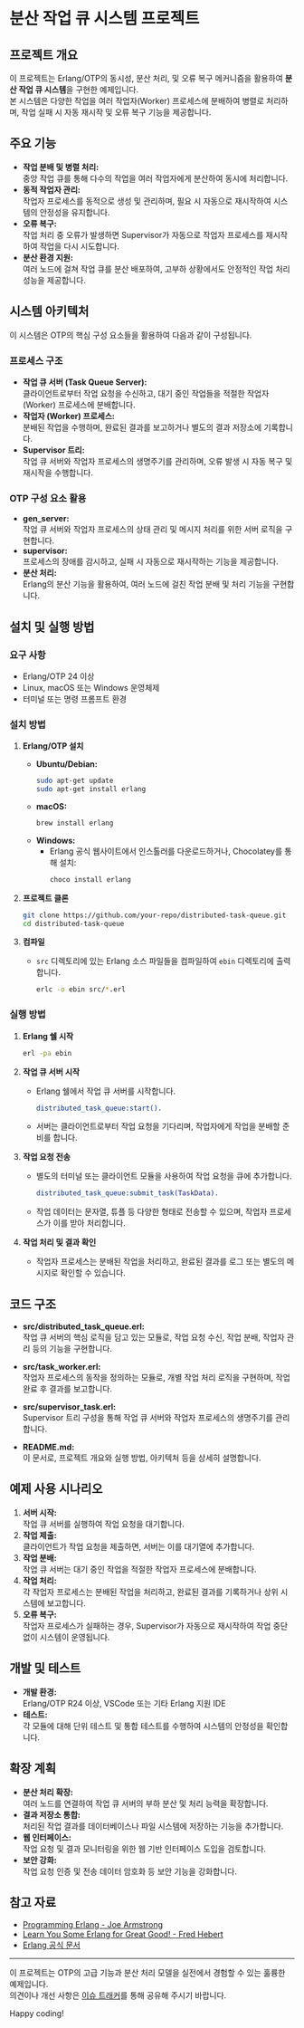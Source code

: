 # 분산 작업 큐 시스템 프로젝트

## 프로젝트 개요
이 프로젝트는 Erlang/OTP의 동시성, 분산 처리, 및 오류 복구 메커니즘을 활용하여 **분산 작업 큐 시스템**을 구현한 예제입니다.  
본 시스템은 다양한 작업을 여러 작업자(Worker) 프로세스에 분배하여 병렬로 처리하며, 작업 실패 시 자동 재시작 및 오류 복구 기능을 제공합니다.

## 주요 기능
- **작업 분배 및 병렬 처리:**  
  중앙 작업 큐를 통해 다수의 작업을 여러 작업자에게 분산하여 동시에 처리합니다.
- **동적 작업자 관리:**  
  작업자 프로세스를 동적으로 생성 및 관리하며, 필요 시 자동으로 재시작하여 시스템의 안정성을 유지합니다.
- **오류 복구:**  
  작업 처리 중 오류가 발생하면 Supervisor가 자동으로 작업자 프로세스를 재시작하여 작업을 다시 시도합니다.
- **분산 환경 지원:**  
  여러 노드에 걸쳐 작업 큐를 분산 배포하여, 고부하 상황에서도 안정적인 작업 처리 성능을 제공합니다.

## 시스템 아키텍처
이 시스템은 OTP의 핵심 구성 요소들을 활용하여 다음과 같이 구성됩니다.

### 프로세스 구조
- **작업 큐 서버 (Task Queue Server):**  
  클라이언트로부터 작업 요청을 수신하고, 대기 중인 작업들을 적절한 작업자(Worker) 프로세스에 분배합니다.
- **작업자 (Worker) 프로세스:**  
  분배된 작업을 수행하며, 완료된 결과를 보고하거나 별도의 결과 저장소에 기록합니다.
- **Supervisor 트리:**  
  작업 큐 서버와 작업자 프로세스의 생명주기를 관리하며, 오류 발생 시 자동 복구 및 재시작을 수행합니다.

### OTP 구성 요소 활용
- **gen_server:**  
  작업 큐 서버와 작업자 프로세스의 상태 관리 및 메시지 처리를 위한 서버 로직을 구현합니다.
- **supervisor:**  
  프로세스의 장애를 감시하고, 실패 시 자동으로 재시작하는 기능을 제공합니다.
- **분산 처리:**  
  Erlang의 분산 기능을 활용하여, 여러 노드에 걸친 작업 분배 및 처리 기능을 구현합니다.

## 설치 및 실행 방법

### 요구 사항
- Erlang/OTP 24 이상
- Linux, macOS 또는 Windows 운영체제
- 터미널 또는 명령 프롬프트 환경

### 설치 방법

1. **Erlang/OTP 설치**
   - **Ubuntu/Debian:**
     ```bash
     sudo apt-get update
     sudo apt-get install erlang
     ```
   - **macOS:**
     ```bash
     brew install erlang
     ```
   - **Windows:**
     - Erlang 공식 웹사이트에서 인스톨러를 다운로드하거나, Chocolatey를 통해 설치:
       ```bash
       choco install erlang
       ```

2. **프로젝트 클론**
   ```bash
   git clone https://github.com/your-repo/distributed-task-queue.git
   cd distributed-task-queue
   ```

3. **컴파일**
   - `src` 디렉토리에 있는 Erlang 소스 파일들을 컴파일하여 `ebin` 디렉토리에 출력합니다.
     ```bash
     erlc -o ebin src/*.erl
     ```

### 실행 방법

1. **Erlang 쉘 시작**
   ```bash
   erl -pa ebin
   ```

2. **작업 큐 서버 시작**
   - Erlang 쉘에서 작업 큐 서버를 시작합니다.
     ```erlang
     distributed_task_queue:start().
     ```
   - 서버는 클라이언트로부터 작업 요청을 기다리며, 작업자에게 작업을 분배할 준비를 합니다.

3. **작업 요청 전송**
   - 별도의 터미널 또는 클라이언트 모듈을 사용하여 작업 요청을 큐에 추가합니다.
     ```erlang
     distributed_task_queue:submit_task(TaskData).
     ```
   - 작업 데이터는 문자열, 튜플 등 다양한 형태로 전송할 수 있으며, 작업자 프로세스가 이를 받아 처리합니다.

4. **작업 처리 및 결과 확인**
   - 작업자 프로세스는 분배된 작업을 처리하고, 완료된 결과를 로그 또는 별도의 메시지로 확인할 수 있습니다.

## 코드 구조

- **src/distributed_task_queue.erl:**  
  작업 큐 서버의 핵심 로직을 담고 있는 모듈로, 작업 요청 수신, 작업 분배, 작업자 관리 등의 기능을 구현합니다.
  
- **src/task_worker.erl:**  
  작업자 프로세스의 동작을 정의하는 모듈로, 개별 작업 처리 로직을 구현하며, 작업 완료 후 결과를 보고합니다.
  
- **src/supervisor_task.erl:**  
  Supervisor 트리 구성을 통해 작업 큐 서버와 작업자 프로세스의 생명주기를 관리합니다.
  
- **README.md:**  
  이 문서로, 프로젝트 개요와 실행 방법, 아키텍처 등을 상세히 설명합니다.

## 예제 사용 시나리오
1. **서버 시작:**  
   작업 큐 서버를 실행하여 작업 요청을 대기합니다.
2. **작업 제출:**  
   클라이언트가 작업 요청을 제출하면, 서버는 이를 대기열에 추가합니다.
3. **작업 분배:**  
   작업 큐 서버는 대기 중인 작업을 적절한 작업자 프로세스에 분배합니다.
4. **작업 처리:**  
   각 작업자 프로세스는 분배된 작업을 처리하고, 완료된 결과를 기록하거나 상위 시스템에 보고합니다.
5. **오류 복구:**  
   작업자 프로세스가 실패하는 경우, Supervisor가 자동으로 재시작하여 작업 중단 없이 시스템이 운영됩니다.

## 개발 및 테스트
- **개발 환경:**  
  Erlang/OTP R24 이상, VSCode 또는 기타 Erlang 지원 IDE
- **테스트:**  
  각 모듈에 대해 단위 테스트 및 통합 테스트를 수행하여 시스템의 안정성을 확인합니다.

## 확장 계획
- **분산 처리 확장:**  
  여러 노드를 연결하여 작업 큐 서버의 부하 분산 및 처리 능력을 확장합니다.
- **결과 저장소 통합:**  
  처리된 작업 결과를 데이터베이스나 파일 시스템에 저장하는 기능을 추가합니다.
- **웹 인터페이스:**  
  작업 요청 및 결과 모니터링을 위한 웹 기반 인터페이스 도입을 검토합니다.
- **보안 강화:**  
  작업 요청 인증 및 전송 데이터 암호화 등 보안 기능을 강화합니다.

## 참고 자료
- [Programming Erlang - Joe Armstrong](https://pragprog.com/titles/jjoe/programming-erlang/)
- [Learn You Some Erlang for Great Good! - Fred Hebert](http://learnyousomeerlang.com/)
- [Erlang 공식 문서](https://www.erlang.org/docs)

---

이 프로젝트는 OTP의 고급 기능과 분산 처리 모델을 실전에서 경험할 수 있는 훌륭한 예제입니다.  
의견이나 개선 사항은 [이슈 트래커](https://github.com/your-repo/distributed-task-queue/issues)를 통해 공유해 주시기 바랍니다.

Happy coding!